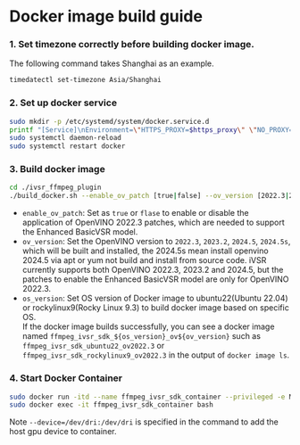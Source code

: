 # Docker image build guide

### 1. Set timezone correctly before building docker image.
The following command takes Shanghai as an example.

  ```bash
  timedatectl set-timezone Asia/Shanghai
  ```

### 2. Set up docker service

```bash
sudo mkdir -p /etc/systemd/system/docker.service.d
printf "[Service]\nEnvironment=\"HTTPS_PROXY=$https_proxy\" \"NO_PROXY=$no_proxy\"\n" | sudo tee  /etc/systemd/system/docker.service.d/proxy.conf
sudo systemctl daemon-reload
sudo systemctl restart docker
```

### 3. Build docker image

```bash
cd ./ivsr_ffmpeg_plugin
./build_docker.sh --enable_ov_patch [true|false] --ov_version [2022.3|2023.2|2024.5|2024.5s] --os_version [rockylinux9|ubuntu22]
```
- `enable_ov_patch`: Set as `true` or `flase` to enable or disable the application of OpenVINO 2022.3 patches, which are needed to support the Enhanced BasicVSR model.<br>
- `ov_version`: Set the OpenVINO version to `2022.3`, `2023.2`, `2024.5`, `2024.5s`, which will be built and installed, the 2024.5s mean install openvino 2024.5 via apt or yum not build and install from source code. iVSR currently supports both OpenVINO 2022.3, 2023.2 and 2024.5, but the patches to enable the Enhanced BasicVSR model are only for OpenVINO 2022.3.<br>
- `os_version`: Set OS version of Docker image to ubuntu22(Ubuntu 22.04) or rockylinux9(Rocky Linux 9.3) to build docker image based on specific OS.<br>
If the docker image builds successfully, you can see a docker image named `ffmpeg_ivsr_sdk_${os_version}_ov${ov_version}` such as `ffmpeg_ivsr_sdk_ubuntu22_ov2022.3` or `ffmpeg_ivsr_sdk_rockylinux9_ov2022.3` in the output of `docker image ls`.<br>

### 4. Start Docker Container

```bash
sudo docker run -itd --name ffmpeg_ivsr_sdk_container --privileged -e MALLOC_CONF="oversize_threshold:1,background_thread:true,metadata_thp:auto,dirty_decay_ms:9000000000,muzzy_decay_ms:9000000000" -e http_proxy=$http_proxy -e https_proxy=$https_proxy -e no_proxy=$no_proxy --shm-size=128g --device=/dev/dri:/dev/dri ffmpeg_ivsr_sdk_[ubuntu22|rockylinux9]_[ov2022.3|ov2023.2|ov2024.5]:latest bash
sudo docker exec -it ffmpeg_ivsr_sdk_container bash
```
Note `--device=/dev/dri:/dev/dri` is specified in the command to add the host gpu device to container.<br>